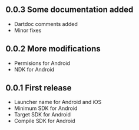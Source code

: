 ## 0.0.3 Some documentation added

- Dartdoc comments added
- Minor fixes

## 0.0.2 More modifications

- Permisions for Android
- NDK for Android

## 0.0.1 First release

- Launcher name for Android and iOS
- Minimum SDK for Android
- Target SDK for Android
- Compile SDK for Android
